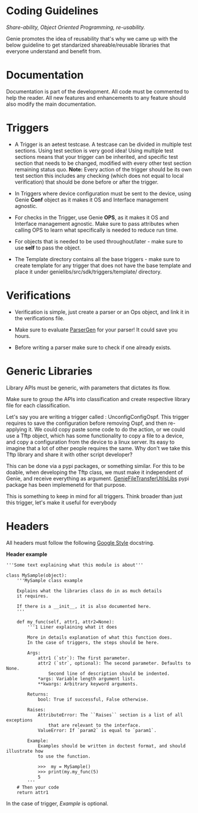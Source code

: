 # Coding Guidelines

*Share-ability, Object Oriented Programming, re-usability.*

Genie promotes the idea of reusability that's why we came up with the below
guideline to get standarized shareable/reusable libraries that everyone
understand and benefit from.

# Documentation

Documentation is part of the development. All code must be commented to help the
reader. All new features and enhancements to any feature should also modify the
main documentation.

# Triggers

* A Trigger is an aetest testcase. A testcase can be divided in multiple test
sections. Using test section is very good idea! Using multiple test sections
means that your trigger can be inherited, and specific test section that needs
to be changed, modified  with every other test section remaining status quo. 
__Note:__  Every action of the trigger should be its own test section this
includes any checking (which does not equal to local verification) that should
be done before or after the trigger.

* In Triggers where device configuration must be sent to the device, using Genie
__Conf__ object as it makes it OS and Interface management agnostic.

* For checks in the Trigger, use Genie __OPS__, as it makes it OS and Interface
management agnostic. Make sure to pass attributes when calling OPS to learn
what specifically is needed to reduce run time.

* For objects that is needed to be used throughout/later - make sure to use
__self__ to pass the object.

* The Template directory contains all the base triggers - make sure to create
template for any trigger that does not have the base template and place it
under genielibs/src/sdk/triggers/template/ directory.  

# Verifications

* Verification is simple, just create a parser or an Ops object, and link it in
the verifications file.

* Make sure to evaluate [ParserGen] for your parser! It could save you hours.

[ParserGen]: https://pubhub.devnetcloud.com/media/pyats-packages/docs/parsergen/index.html

* Before writing a parser make sure to check if one already exists.

# Generic Libraries

Library APIs must be generic, with parameters that dictates its flow. 

Make sure to group the APIs into classification and create respective library file
for each classification.

Let's say you are writing a trigger called : UnconfigConfigOspf. This trigger
requires to save the configuration before removing Ospf, and then re-applying it.
We could copy paste some code to do the action, or we could use a Tftp object,
which has some functionality to copy a file to a device, and copy a
configuration from the device to a linux server. Its easy to imagine that a
lot of other people requires the same. Why don't we take this Tftp library and
share it with other script developer?

This can be done via a pypi packages, or something similar. For this to be
doable, when developing the Tftp class, we must make it independent of Genie,
and receive everything as argument. [GenieFileTransferUtilsLibs] pypi package
has been implemenetd for that purpose.

[GenieFileTransferUtilsLibs]: https://pubhub.devnetcloud.com/media/pyats-packages/docs/geniefiletransferutilslibs/index.html#

This is something to keep in mind for all triggers. Think broader than just
this trigger,  let's make it useful for everybody

# Headers

All headers must follow the following [Google Style] docstring.

[Google Style]: http://sphinxcontrib-napoleon.readthedocs.io/en/latest/example_google.html

__Header example__
```
'''Some text explaining what this module is about'''
  
class MySample(object):
    '''MySample class example
  
    Explains what the libraries class do in as much details
    it requires.
  
    If there is a __init__, it is also documented here.
    '''
     
    def my_func(self, attr1, attr2=None):
        '''1 Liner explaining what it does
  
        More in details explanation of what this function does.
        In the case of triggers, the steps should be here.
       
        Args:
            attr1 (`str`): The first parameter.
            attr2 (`str`, optional): The second parameter. Defaults to None.
                Second line of description should be indented.
            *args: Variable length argument list.
            **kwargs: Arbitrary keyword arguments.
 
        Returns:
            bool: True if successful, False otherwise.
 
        Raises:
            AttributeError: The ``Raises`` section is a list of all exceptions
                that are relevant to the interface.
            ValueError: If `param2` is equal to `param1`.
  
        Example:
            Examples should be written in doctest format, and should illustrate how
            to use the function.
 
            >>>  my = MySample()
            >>> print(my.my_func(5)
            5
        '''
    # Then your code
    return attr1
```

In the case of trigger, *Example* is optional.
